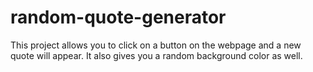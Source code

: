 # random-quote-generator
This project allows you to click on a button on the webpage and a new quote will appear. It also gives you a random background color as well.
